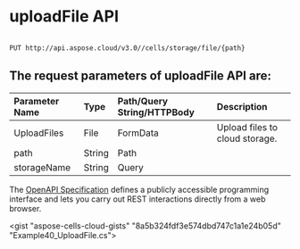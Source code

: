 # **uploadFile API**

 

```bash

PUT http://api.aspose.cloud/v3.0//cells/storage/file/{path}

```

## The request parameters of **uploadFile** API are: 

| Parameter Name | Type | Path/Query String/HTTPBody | Description | 
| :- | :- | :- |:- | 
|UploadFiles|File|FormData|Upload files to cloud storage.|
|path|String|Path||
|storageName|String|Query||


The [OpenAPI Specification](https://reference.aspose.cloud/cells/#/FileController/UploadFile) defines a publicly accessible programming interface and lets you carry out REST interactions directly from a web browser.

<gist "aspose-cells-cloud-gists" "8a5b324fdf3e574dbd747c1a1e24b05d" "Example40_UploadFile.cs">

